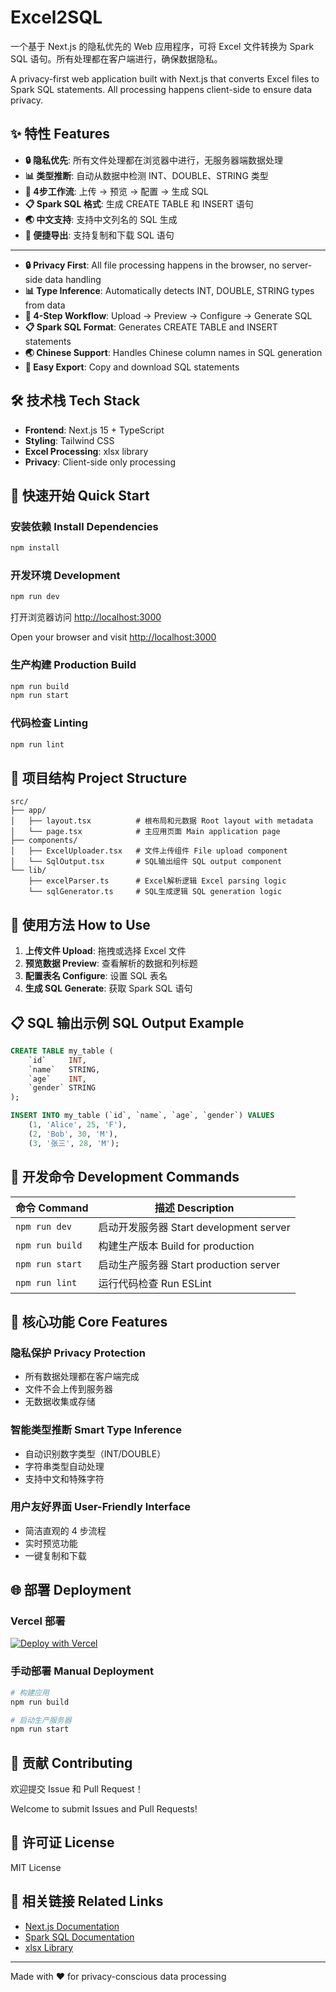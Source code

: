 # Excel2SQL

一个基于 Next.js 的隐私优先的 Web 应用程序，可将 Excel 文件转换为 Spark SQL 语句。所有处理都在客户端进行，确保数据隐私。

A privacy-first web application built with Next.js that converts Excel files to Spark SQL statements. All processing happens client-side to ensure data privacy.

## ✨ 特性 Features

- **🔒 隐私优先**: 所有文件处理都在浏览器中进行，无服务器端数据处理
- **📊 类型推断**: 自动从数据中检测 INT、DOUBLE、STRING 类型
- **🚀 4步工作流**: 上传 → 预览 → 配置 → 生成 SQL
- **📋 Spark SQL 格式**: 生成 CREATE TABLE 和 INSERT 语句
- **🌏 中文支持**: 支持中文列名的 SQL 生成
- **💾 便捷导出**: 支持复制和下载 SQL 语句

---

- **🔒 Privacy First**: All file processing happens in the browser, no server-side data handling
- **📊 Type Inference**: Automatically detects INT, DOUBLE, STRING types from data
- **🚀 4-Step Workflow**: Upload → Preview → Configure → Generate SQL
- **📋 Spark SQL Format**: Generates CREATE TABLE and INSERT statements
- **🌏 Chinese Support**: Handles Chinese column names in SQL generation
- **💾 Easy Export**: Copy and download SQL statements

## 🛠️ 技术栈 Tech Stack

- **Frontend**: Next.js 15 + TypeScript
- **Styling**: Tailwind CSS
- **Excel Processing**: xlsx library
- **Privacy**: Client-side only processing

## 🚀 快速开始 Quick Start

### 安装依赖 Install Dependencies

```bash
npm install
```

### 开发环境 Development

```bash
npm run dev
```

打开浏览器访问 [http://localhost:3000](http://localhost:3000)

Open your browser and visit [http://localhost:3000](http://localhost:3000)

### 生产构建 Production Build

```bash
npm run build
npm run start
```

### 代码检查 Linting

```bash
npm run lint
```

## 📁 项目结构 Project Structure

```
src/
├── app/
│   ├── layout.tsx          # 根布局和元数据 Root layout with metadata
│   └── page.tsx            # 主应用页面 Main application page
├── components/
│   ├── ExcelUploader.tsx   # 文件上传组件 File upload component
│   └── SqlOutput.tsx       # SQL输出组件 SQL output component
└── lib/
    ├── excelParser.ts      # Excel解析逻辑 Excel parsing logic
    └── sqlGenerator.ts     # SQL生成逻辑 SQL generation logic
```

## 📖 使用方法 How to Use

1. **上传文件 Upload**: 拖拽或选择 Excel 文件
2. **预览数据 Preview**: 查看解析的数据和列标题
3. **配置表名 Configure**: 设置 SQL 表名
4. **生成 SQL Generate**: 获取 Spark SQL 语句

## 📋 SQL 输出示例 SQL Output Example

```sql
CREATE TABLE my_table (
    `id`     INT,
    `name`   STRING,  
    `age`    INT,
    `gender` STRING
);

INSERT INTO my_table (`id`, `name`, `age`, `gender`) VALUES
    (1, 'Alice', 25, 'F'),
    (2, 'Bob', 30, 'M'),
    (3, '张三', 28, 'M');
```

## 🔧 开发命令 Development Commands

| 命令 Command | 描述 Description |
|-------------|-----------------|
| `npm run dev` | 启动开发服务器 Start development server |
| `npm run build` | 构建生产版本 Build for production |
| `npm run start` | 启动生产服务器 Start production server |
| `npm run lint` | 运行代码检查 Run ESLint |

## 🎯 核心功能 Core Features

### 隐私保护 Privacy Protection
- 所有数据处理都在客户端完成
- 文件不会上传到服务器
- 无数据收集或存储

### 智能类型推断 Smart Type Inference
- 自动识别数字类型（INT/DOUBLE）
- 字符串类型自动处理
- 支持中文和特殊字符

### 用户友好界面 User-Friendly Interface
- 简洁直观的 4 步流程
- 实时预览功能
- 一键复制和下载

## 🌐 部署 Deployment

### Vercel 部署

[![Deploy with Vercel](https://vercel.com/button)](https://vercel.com/new/clone?repository-url=https://github.com/yourusername/excel2sql)

### 手动部署 Manual Deployment

```bash
# 构建应用
npm run build

# 启动生产服务器
npm run start
```

## 🤝 贡献 Contributing

欢迎提交 Issue 和 Pull Request！

Welcome to submit Issues and Pull Requests!

## 📄 许可证 License

MIT License

## 🔗 相关链接 Related Links

- [Next.js Documentation](https://nextjs.org/docs)
- [Spark SQL Documentation](https://spark.apache.org/docs/latest/sql-ref.html)
- [xlsx Library](https://sheetjs.com/)

---

Made with ❤️ for privacy-conscious data processing